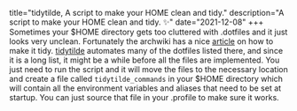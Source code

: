 title="tidytilde, A script to make your HOME clean and tidy."
description="A script to make your HOME clean and tidy. ✨"
date="2021-12-08"
+++
Sometimes your $HOME directory gets too cluttered with .dotfiles and it just
looks very unclean. Fortunately the archwiki has a nice
[article](https://wiki.archlinux.org/title/XDG_Base_Directory) on how to make
it tidy. [tidytilde](https://github.com/gtlsgamr/tidytilde) automates many of
the dotfiles listed there, and since it
is a long list, it might be a while before all the files are implemented. You
just need to run the script and it will move the files to the necessary
location and create a file called `tidytilde_commands` in your $HOME directory
which will contain all the environment variables and aliases that need to be
set at startup. You can just source that file in your .profile to make sure it
works.

